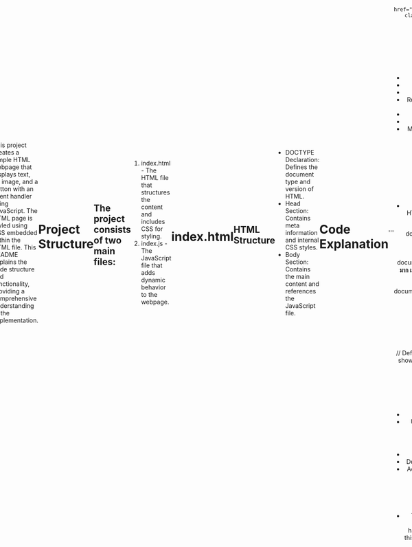 
## Project File [_Click Notion Link_](https://www.notion.so/suphakit-panthu/JavaScript-e54d5a6b6298486daf6fb2a73eabbaf2?pvs=4#a998f9cb06f24bc4a343f4a2bc71385c)

# Simple-Webpage

This project come from practice made by Zinglecode.

youtube https://www.youtube.com/@Zinglecode/

Thanks for the knowledge and practice.

# Overview
- This project creates a simple HTML webpage that displays text, an image, and a button with an event handler using JavaScript. The HTML page is styled using CSS embedded within the HTML file. This README explains the code structure and functionality, providing a comprehensive understanding of the implementation.

# Project Structure
## The project consists of two main files:
1. index.html - The HTML file that structures the content and includes CSS for styling.
2. index.js - The JavaScript file that adds dynamic behavior to the webpage.

# index.html
## HTML Structure
- DOCTYPE Declaration: Defines the document type and version of HTML.
- Head Section: Contains meta information and internal CSS styles.
- Body Section: Contains the main content and references the JavaScript file.

# Code Explanation
'''
<!DOCTYPE html>
<html>
<head>
    <meta charset="utf-8">
    <title>Index</title>
    <style>
        body {
            display: flex;
            justify-content: center;
            align-items: center;
            height: 100vh; /* Full viewport height */
            margin: 0;
        }
        .container {
            text-align: center;
        }
        .content {
            margin-bottom: 20px; /* Adds space below each content block */
            font-size: 30px; /* Increases text size */
        }
        .responsive-image {
            margin-top: 20px; /* Adds space above the image */
            margin-bottom: 20px; /* Adds space below the image */
            width: 800px;
            height: 450px;
        }
        .reference-link {
            font-size: 16px; /* Sets the font size for the link */
            margin-top: 10px; /* Adds space above the link */
            display: block; /* Makes the link display as a block element */
        }
        .spacer {
            height: 20px; /* Adds vertical space */
        }
        #press-button {
            margin-top: 20px; /* Adds space above the button */
            margin-bottom: 20px; /* Adds space below the button */
            font-size: 20px; /* Increases button text size */
            padding: 15px 30px; /* Increases button size */
        }
        #message {
            margin-top: 20px; /* Adds space above the message */
            font-size: 20px; /* Increases text size for the message */
        }
    </style>
</head>
<body>
    <div class="container">
        <div id="content-1" class="content">Content 1</div>
        <div id="content-2" class="content">Content 2</div>
        <div id="content-3" class="content">Content 3</div>

        <img src="https://pbs.twimg.com/media/E_isWKjVcAAvZxu?format=jpg&name=900x900" alt="Description of the image" class="responsive-image">
        <a href="https://x.com/avcthailand/status/1439089629177651206/photo/1" class="reference-link" target="_blank">View Source Image</a>

        <button id="press-button">กดรับวาร์ป ด่วน!!!</button>
        <p id="message"></p>
    </div>

    <script src="index.js"></script>
</body>
</html>
'''

- Body Styling: Centers the content vertically and horizontally.
- Container Class: Centers text within the container.
- Content Class: Styles for content text.
- Responsive Image: Ensures the image has specific dimensions and margins.
- Reference Link: Styles for the hyperlink below the image.
- Button: Styles for the button, including size and margin.
- Message Paragraph: Styles for the message displayed after button click.

# index.js
## JavaScript Functionality
- This file contains JavaScript code that dynamically updates the HTML content and handles button click events.
'''
// HTML controls

// Select and update content block 1
let content1 = document.getElementById('content-1');
let textHtml = '<b>ทามะ 789</b>';
textHtml += ' <i>ดอทคอม!</i>';
content1.innerHTML = textHtml;

// Select and update content block 2
let content2 = document.getElementById('content-2');
let textHtml2 = '<b>แฟนคลับเศร้าหนักมาก เมื่อ Yura กาโน๊ะ ประกาศอำลาวงการ!</b>';
content2.innerHTML = textHtml2;

// Select and update content block 3
let content3 = document.getElementById('content-3');
let textHtml3 = '<v>Oh~Noooo T_T</v>';
content3.innerHTML = textHtml3;

// HTML Events

// Select button and message elements
let pressButton = document.getElementById('press-button');
let message = document.getElementById('message');

// Define function to display a message when button is clicked
function showMessage() {
    message.innerHTML = 'หยอกๆ ไม่มีวาร์ปให้หลอกจ้าาา~';
}

// Add event listener to button for click event
pressButton.addEventListener('click', showMessage);
'''

### HTML Controls:
- Selects elements by their ID.
- Updates the inner HTML of the selected elements with new text.

### HTML Events:
- Selects the button and message elements.
- Defines a function to display a message when the button is clicked.
- Adds an event listener to the button to trigger the function on click.

# Conclusion
- This project demonstrates how to create a simple webpage with HTML and JavaScript. The HTML provides the structure, CSS handles the styling, and JavaScript adds interactivity. By following this guide, you can understand and modify the code to suit your own needs.
